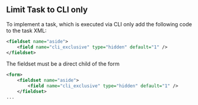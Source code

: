<!-- Filename: J4.x:Task_Scheduler / Display title: Task Scheduler -->

## Limit Task to CLI only

To implement a task, which is executed via CLI only add the following
code to the task XML:

```xml
<fieldset name="aside">
	<field name="cli_exclusive" type="hidden" default="1" />
</fieldset>
```

The fieldset must be a direct child of the form

```xml
<form>
	<fieldset name="aside">
		<field name="cli_exclusive" type="hidden" default="1" />
	</fieldset>
...
